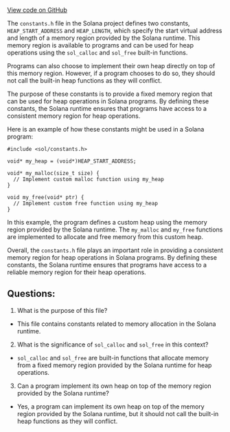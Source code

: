 
[View code on GitHub](https://github.com/solana-labs/solana/blob/master/sdk/sbf/c/inc/sol/constants.h)

The `constants.h` file in the Solana project defines two constants, `HEAP_START_ADDRESS` and `HEAP_LENGTH`, which specify the start virtual address and length of a memory region provided by the Solana runtime. This memory region is available to programs and can be used for heap operations using the `sol_calloc` and `sol_free` built-in functions. 

Programs can also choose to implement their own heap directly on top of this memory region. However, if a program chooses to do so, they should not call the built-in heap functions as they will conflict. 

The purpose of these constants is to provide a fixed memory region that can be used for heap operations in Solana programs. By defining these constants, the Solana runtime ensures that programs have access to a consistent memory region for heap operations. 

Here is an example of how these constants might be used in a Solana program:

```
#include <sol/constants.h>

void* my_heap = (void*)HEAP_START_ADDRESS;

void* my_malloc(size_t size) {
  // Implement custom malloc function using my_heap
}

void my_free(void* ptr) {
  // Implement custom free function using my_heap
}
```

In this example, the program defines a custom heap using the memory region provided by the Solana runtime. The `my_malloc` and `my_free` functions are implemented to allocate and free memory from this custom heap. 

Overall, the `constants.h` file plays an important role in providing a consistent memory region for heap operations in Solana programs. By defining these constants, the Solana runtime ensures that programs have access to a reliable memory region for their heap operations.
## Questions: 
 1. What is the purpose of this file?
- This file contains constants related to memory allocation in the Solana runtime.

2. What is the significance of `sol_calloc` and `sol_free` in this context?
- `sol_calloc` and `sol_free` are built-in functions that allocate memory from a fixed memory region provided by the Solana runtime for heap operations.

3. Can a program implement its own heap on top of the memory region provided by the Solana runtime?
- Yes, a program can implement its own heap on top of the memory region provided by the Solana runtime, but it should not call the built-in heap functions as they will conflict.